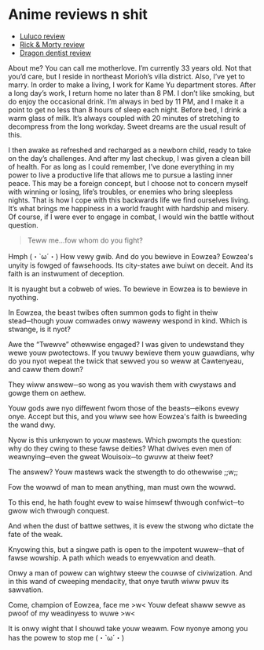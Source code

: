 # Anime reviews n shit

- [Luluco review](luluco_review.md)
- [Rick & Morty review](rick_morty_review.md)
- [Dragon dentist review](dragon_dentist_review.md)

About me? You can call me motherlove. I’m currently 33 years old. Not that you’d care, but I reside in northeast Morioh’s villa district. Also, I’ve yet to marry. In order to make a living, I work for Kame Yu department stores. After a long day’s work, I return home no later than 8 PM. I don’t like smoking, but do enjoy the occasional drink. I’m always in bed by 11 PM, and I make it a point to get no less than 8 hours of sleep each night. Before bed, I drink a warm glass of milk. It’s always coupled with 20 minutes of stretching to decompress from the long workday. Sweet dreams are the usual result of this.

I then awake as refreshed and recharged as a newborn child, ready to take on the day’s challenges. And after my last checkup, I was given a clean bill of health. For as long as I could remember, I’ve done everything in my power to live a productive life that allows me to pursue a lasting inner peace. This may be a foreign concept, but I choose not to concern myself with winning or losing, life’s troubles, or enemies who bring sleepless nights. That is how I cope with this backwards life we find ourselves living. It’s what brings me happiness in a world fraught with hardship and misery. Of course, if I were ever to engage in combat, I would win the battle without question.

>Teww me...fow whom do you fight?
> 
Hmph (・`ω´・) How vewy gwib. And do you bewieve in Eowzea?
Eowzea's unyity is fowged of fawsehoods. Its city-states awe buiwt on deceit. And its faith is an instwument of deception.
> 
It is nyaught but a cobweb of wies. To bewieve in Eowzea is to bewieve in nyothing.
> 
In Eowzea, the beast twibes often summon gods to fight in theiw stead─though youw comwades onwy wawewy wespond in kind. Which is stwange, is it nyot?
> 
Awe the “Twewve” othewwise engaged? I was given to undewstand they wewe youw pwotectows. If you twuwy bewieve them youw guawdians, why do you nyot wepeat the twick that sewved you so weww at Cawtenyeau, and caww them down?
>
They wiww answew─so wong as you wavish them with cwystaws and gowge them on aethew.
>
Youw gods awe nyo diffewent fwom those of the beasts─eikons evewy onye. Accept but this, and you wiww see how Eowzea's faith is bweeding the wand dwy.
>
Nyow is this unknyown to youw mastews. Which pwompts the question: why do they cwing to these fawse deities? What dwives even men of weawnying─even the gweat Wouisoix─to gwuvw at theiw feet?
>
The answew? Youw mastews wack the stwength to do othewwise ;;w;;
>
Fow the wowwd of man to mean anything, man must own the wowwd.
>
To this end, he hath fought evew to waise himsewf thwough confwict─to gwow wich thwough conquest.
>
And when the dust of battwe settwes, it is evew the stwong who dictate the fate of the weak.
>
Knyowing this, but a singwe path is open to the impotent wuwew─that of fawse wowship. A path which weads to enyewvation and death.
>
Onwy a man of powew can wightwy steew the couwse of civiwization. And in this wand of cweeping mendacity, that onye twuth wiww pwuv its sawvation.
>
Come, champion of Eowzea, face me >w< Youw defeat shaww sewve as pwoof of my weadinyess to wuwe >w<
>
It is onwy wight that I shouwd take youw weawm. Fow nyonye among you has the powew to stop me (・`ω´・)


